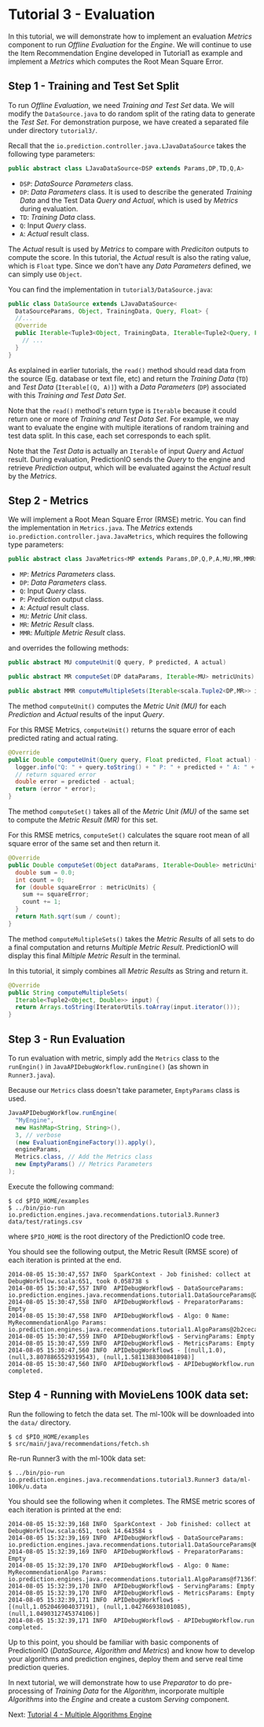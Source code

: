 # Tutorial 3 - Evaluation

In this tutorial, we will demonstrate how to implement an evaluation *Metrics*
component to run *Offline Evaluation* for the *Engine*. We will continue to use
the Item Recommendation Engine developed in Tutorial1 as example and implement a
*Metrics* which computes the Root Mean Square Error.

## Step 1 - Training and Test Set Split

To run *Offline Evaluation*, we need *Training and Test Set* data. We will
modify the `DataSource.java` to do random split of the rating data to generate
the *Test Set*. For demonstration purpose, we have created a separated file
under directory `tutorial3/`.

Recall that the `io.prediction.controller.java.LJavaDataSource` takes the
following type parameters:

```java
public abstract class LJavaDataSource<DSP extends Params,DP,TD,Q,A>
```
- `DSP`: *DataSource Parameters* class.
- `DP`: *Data Parameters* class. It is used to describe the generated *Training
  Data* and the Test Data *Query and Actual*, which is used by *Metrics* during
  evaluation.
- `TD`: *Training Data* class.
- `Q`: Input *Query* class.
- `A`: *Actual* result class.

The *Actual* result is used by *Metrics* to compare with *Prediciton* outputs to
compute the score. In this tutorial, the *Actual* result is also the rating
value, which is `Float` type. Since we don't have any *Data Parameters* defined,
we can simply use `Object`.

You can find the implementation in `tutorial3/DataSource.java`:

```java
public class DataSource extends LJavaDataSource<
  DataSourceParams, Object, TrainingData, Query, Float> {
  //...
  @Override
  public Iterable<Tuple3<Object, TrainingData, Iterable<Tuple2<Query, Float>>>> read() {
    // ...
  }
}
```

As explained in earlier tutorials, the `read()` method should read data from the
source (Eg. database or text file, etc) and return the *Training Data* (`TD`)
and *Test Data* (`Iterable[(Q, A)]`) with a *Data Parameters* (`DP`) associated
with this *Training and Test Data Set*.

Note that the `read()` method's return type is `Iterable` because it could
return one or more of *Training and Test Data Set*. For example, we may want to
evaluate the engine with multiple iterations of random training and test data
split. In this case, each set corresponds to each split.

Note that the *Test Data* is actually an `Iterable` of input *Query* and
*Actual* result. During evaluation, PredictionIO sends the *Query* to the engine
and retrieve *Prediction* output, which will be evaluated against the *Actual*
result by the *Metrics*.


## Step 2 - Metrics

We will implement a Root Mean Square Error (RMSE) metric. You can find the
implementation in `Metrics.java`. The *Metrics* extends
`io.prediction.controller.java.JavaMetrics`, which requires the following type
parameters:

```java
public abstract class JavaMetrics<MP extends Params,DP,Q,P,A,MU,MR,MMR>
```
- `MP`: *Metrics Parameters* class.
- `DP`: *Data Parameters* class.
- `Q`: Input *Query* class.
- `P`: *Prediction* output class.
- `A`: *Actual* result class.
- `MU`: *Metric Unit* class.
- `MR`: *Metric Result* class.
- `MMR`: *Multiple Metric Result* class.

and overrides the following methods:

```java
public abstract MU computeUnit(Q query, P predicted, A actual)

public abstract MR computeSet(DP dataParams, Iterable<MU> metricUnits)

public abstract MMR computeMultipleSets(Iterable<scala.Tuple2<DP,MR>> input)
```

The method `computeUnit()` computes the *Metric Unit (MU)* for each *Prediction*
and *Actual* results of the input *Query*.

For this RMSE Metrics, `computeUnit()` returns the square error of each
predicted rating and actual rating.

```java
@Override
public Double computeUnit(Query query, Float predicted, Float actual) {
  logger.info("Q: " + query.toString() + " P: " + predicted + " A: " + actual);
  // return squared error
  double error = predicted - actual;
  return (error * error);
}
```

The method `computeSet()` takes all of the *Metric Unit (MU)* of the same set to
compute the *Metric Result (MR)* for this set.

For this RMSE metrics, `computeSet()` calculates the square root mean of all
square error of the same set and then return it.

```java
@Override
public Double computeSet(Object dataParams, Iterable<Double> metricUnits) {
  double sum = 0.0;
  int count = 0;
  for (double squareError : metricUnits) {
    sum += squareError;
    count += 1;
  }
  return Math.sqrt(sum / count);
}
```

The method `computeMultipleSets()` takes the *Metric Results* of all sets to do
a final computation and returns *Multiple Metric Result*. PredictionIO will
display this final *Miltiple Metric Result* in the terminal.

In this tutorial, it simply combines all *Metric Results* as String and return
it.

```java
@Override
public String computeMultipleSets(
  Iterable<Tuple2<Object, Double>> input) {
  return Arrays.toString(IteratorUtils.toArray(input.iterator()));
}
```

## Step 3 - Run Evaluation

To run evaluation with metric, simply add the `Metrics` class to the
`runEngin()` in `JavaAPIDebugWorkflow.runEngine()` (as shown in `Runner3.java`).

Because our `Metrics` class doesn't take parameter, `EmptyParams` class is used.

```java
JavaAPIDebugWorkflow.runEngine(
  "MyEngine",
  new HashMap<String, String>(),
  3, // verbose
  (new EvaluationEngineFactory()).apply(),
  engineParams,
  Metrics.class, // Add the Metrics class
  new EmptyParams() // Metrics Parameters
);

```

Execute the following command:

```
$ cd $PIO_HOME/examples
$ ../bin/pio-run io.prediction.engines.java.recommendations.tutorial3.Runner3 data/test/ratings.csv
```
where `$PIO_HOME` is the root directory of the PredictionIO code tree.

You should see the following output, the Metric Result (RMSE score) of each
iteration is printed at the end.

```
2014-08-05 15:30:47,557 INFO  SparkContext - Job finished: collect at DebugWorkflow.scala:651, took 0.058738 s
2014-08-05 15:30:47,557 INFO  APIDebugWorkflow$ - DataSourceParams: io.prediction.engines.java.recommendations.tutorial1.DataSourceParams@2f01a5c4
2014-08-05 15:30:47,558 INFO  APIDebugWorkflow$ - PreparatorParams: Empty
2014-08-05 15:30:47,558 INFO  APIDebugWorkflow$ - Algo: 0 Name: MyRecommendationAlgo Params: io.prediction.engines.java.recommendations.tutorial1.AlgoParams@2b2cecab
2014-08-05 15:30:47,559 INFO  APIDebugWorkflow$ - ServingParams: Empty
2014-08-05 15:30:47,559 INFO  APIDebugWorkflow$ - MetricsParams: Empty
2014-08-05 15:30:47,560 INFO  APIDebugWorkflow$ - [(null,1.0), (null,3.8078865529319543), (null,1.5811388300841898)]
2014-08-05 15:30:47,560 INFO  APIDebugWorkflow$ - APIDebugWorkflow.run completed.
```

## Step 4 - Running with MovieLens 100K data set:

Run the following to fetch the data set. The ml-100k will be downloaded into the `data/` directory.

```
$ cd $PIO_HOME/examples
$ src/main/java/recommendations/fetch.sh
```

Re-run Runner3 with the ml-100k data set:

```
$ ../bin/pio-run io.prediction.engines.java.recommendations.tutorial3.Runner3 data/ml-100k/u.data
```

You should see the following when it completes. The RMSE metric scores of each
iteration is printed at the end:

```
2014-08-05 15:32:39,168 INFO  SparkContext - Job finished: collect at DebugWorkflow.scala:651, took 14.643584 s
2014-08-05 15:32:39,169 INFO  APIDebugWorkflow$ - DataSourceParams: io.prediction.engines.java.recommendations.tutorial1.DataSourceParams@62a2cb43
2014-08-05 15:32:39,169 INFO  APIDebugWorkflow$ - PreparatorParams: Empty
2014-08-05 15:32:39,170 INFO  APIDebugWorkflow$ - Algo: 0 Name: MyRecommendationAlgo Params: io.prediction.engines.java.recommendations.tutorial1.AlgoParams@f7136f7
2014-08-05 15:32:39,170 INFO  APIDebugWorkflow$ - ServingParams: Empty
2014-08-05 15:32:39,170 INFO  APIDebugWorkflow$ - MetricsParams: Empty
2014-08-05 15:32:39,171 INFO  APIDebugWorkflow$ - [(null,1.052046904037191), (null,1.042766938101085), (null,1.0490312745374106)]
2014-08-05 15:32:39,171 INFO  APIDebugWorkflow$ - APIDebugWorkflow.run completed.
```

Up to this point, you should be familiar with basic components of PredictionIO
(*DataSource, Algorithm and Metrics*) and know how to develop your algorithms
and prediction engines, deploy them and serve real time prediction queries.

In next tutorial, we will demonstrate how to use *Preparator* to do
pre-processing of *Training Data* for the *Algorithm*, incorporate multiple
*Algorithms* into the *Engine* and create a custom *Serving* component.

Next: [Tutorial 4 - Multiple Algorithms Engine](tutorial4-multialgo.md)
